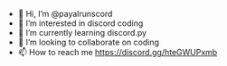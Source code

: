 - 👋 Hi, I’m @payalrunscord
- 👀 I’m interested in discord coding
- 🌱 I’m currently learning discord.py
- 💞️ I’m looking to collaborate on coding
- 📫 How to reach me https://discord.gg/hteGWUPxmb

<!---
payalrunscord/payalrunscord is a ✨ special ✨ repository because its `README.md` (this file) appears on your GitHub profile.
You can click the Preview link to take a look at your changes.
--->
